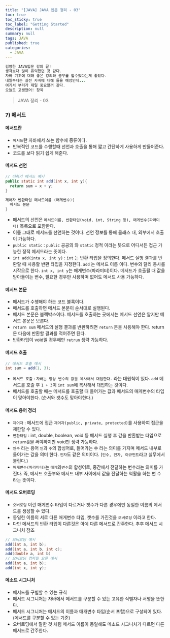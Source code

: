 ```yaml
---
title: "[JAVA] JAVA 입문 정리 - 03"
toc: true
toc_sticky: true
toc_label: "Getting Started"
description: null
summary: null
tags: JAVA
published: true
categories:
  - JAVA
---
```


```java
김영한 JAVA입문 강의 끝!
생각보다 많이 유익했던 것 같다. 
자바 기초에 대해 좋은 강의와 공부를 할수있다는게 좋았다.
내일부터는 실전 자바에 대해 들을 예정인데... 
여기서 부터가 제일 중요할꺼 같다.
오늘도 고생했어! 창욱
```

> JAVA 정리 - 03

### 7) 메서드

####  메서드란
- `메서드`란 자바에서 쓰는 함수에 종류이다.
- 반복적인 코드를 수행할때 선언과 호출을 통해 짧고 간단하게 사용하게 만들어준다.
- 코드를 보다 읽기 쉽게 해준다.

#### 메서드 선언

```java
// 더하기 메서드 예시
public static int add(int x, int y){
  return sum = x + y;
}

제어자 반환타입 메서드이름 (매게변수){
  메서드 본문
}
```

- 메서드의 선언은 `메서드이름, 반환타입(void, int, String 등), 매게변수(파라미터)` 목록으로 포함한다.
- 이름 그대로 메서드를 선언하는 것이다. 선언 정보를 통해 클래스 내, 외부에서 호출이 가능하다.
- `public static` : `public` 공공의 와 `static` 정적 이라는 뜻으로 어디서든 접근 가능한 정적 메서드라는 뜻이다.
- `int add(inta x, int y)` : `int` 는 반환 타입을 정의한다. 메서드 실행 결과를 반환할 때 사용할 반환 타입을 지정한다. `add` 는 메서드 이름 이다. 변수와 달리 동사를 시작으로 한다. `int x, int y`는 매게변수(파라미터)이다. 메서드가 호출될 때 값을 받아들이는 변수, 필요한 경우만 사용하며 없어도 메서드 사용 가능하다.

#### 메서드 본문
- 메서드가 수행해야 하는 코드 블록이다.
- 메서드를 호출하면 메서드 본문이 순서대로 실행된다.
- 메서드 본문은 블랙박스이다. 메서드를 호출하는 곳에서는 메서드 선언은 알지만 메서드 본문은 모른다.
- `return sum` 메서드의 실행 결과를 반환하려면 `return` 문을 사용해야 한다. return 문 다음에 반환할 결과를 적어주면 된다.
- 반환타입이 void일 경우에만 `retrun` 생략 가능하다.


#### 메서드 호출


```java
// 메서드 호출 예시
int sum = add(1, 3);
```
- `메서드 호출` : `자바는 항상 변수의 값을 복사해서 대입한다.` 라는 대원칙이 있다. `add` 메서드를 호출 후 `1 + 3`이 `int sum`에 복사해서 대입하는 것이다.
- 메서드를 호출할 때는 메서드를 호출할 때 들어가는 값과 메서드의 매게변수의 타입이 맞아야한다. (순서와 갯수도 맞아야한다.)

#### 메서드 용어 정리
- `제어자` : 메서드에 접근 `제어자(public, private, protected)`를 사용하여 접근을 제한할 수 있다.
- `변환타입` : int, double, boolean, void 등 메서드 실행 후 값을 반환받는 타입으로 `return문`을 써야하지만 void만 생략 가능하다.
- `인수` 라는 용어 `인`과 `수`의 합성어로, 들어가는 수 라는 의미를 가지며 메서드 내부로 들어가는 값을 의미 한다. `인자`도 같은 의미이다. (`인수, 인자, 아규먼트`라고 실무에서 불린다.)
- `매게변수(파라미터)`는 `매게`와`변수`의 합성어로, 중간에서 전달하는 변수라는 의미를 가진다. 즉, 메서드 호출부와 메서드 내부 사이에서 값을 전달하는 역활을 하는 변 수라는 뜻이다.


#### 메서드 오버로딩
- `오버로딩` 이란 매게변수 타입이 다르거나 갯수가 다른 경우에만 동일한 이름의 메서드를 생성할 수 있다.
- 동일한 이름의 서로 다른 매게변수 타입, 갯수를 가진것을 `오버로딩` 이라고 한다.
- 다만 메서드의 반환 타입이 다른것은 아예 다른 메서드로 간주한다. 추후 메서드 시그니처 참조
```java
// 오버로딩 예시
add(int a, int b);
add(int a, int b, int c);
add(double a, int b)
// 오버로딩 컴파일 오류 예시
add(int a, int b);
add(int x, int y);
```

#### 메소드 시그니처
- 메서드를 구별할 수 있는 규칙
- 메서드 시그니처는 자바에서 메서드를 구분할 수 있는 고유한 식별자나 서명을 뜻한다.
- 메서드 시그니처는 메서드의 이름과 매개변수 타입(순서 포함)으로 구성되어 있다.(메서드를 구분할 수 있는 기준)
- 오버로딩에서 말한 것 처럼 메서드 이름이 동일해도 메소드 시그니처가 다르면 다른 메서드로 간주한다.